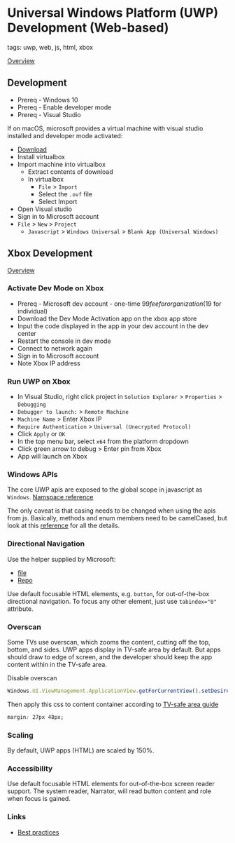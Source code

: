 # Universal Windows Platform (UWP) Development (Web-based)

tags: uwp, web, js, html, xbox

[Overview](https://docs.microsoft.com/en-us/windows/uwp/)

## Development
* Prereq - Windows 10
* Prereq - Enable developer mode
* Prereq - Visual Studio

If on macOS, microsoft provides a virtual machine with visual studio installed and developer mode activated:
* [Download](https://developer.microsoft.com/en-us/windows/downloads/virtual-machines)
* Install virtualbox
* Import machine into virtualbox
    * Extract contents of download
    * In virtualbox
        * `File` > `Import`
        * Select the `.ovf` file
        * Select Import
* Open Visual studio
* Sign in to Microsoft account
* `File` > `New` > `Project`
    * `Javascript` > `Windows Universal` > `Blank App (Universal Windows)`

## Xbox Development
[Overview](https://docs.microsoft.com/en-us/windows/uwp/xbox-apps/getting-started)

### Activate Dev Mode on Xbox
* Prereq - Microsoft dev account - one-time $99 fee for organization ($19 for individual)
* Download the Dev Mode Activation app on the xbox app store
* Input the code displayed in the app in your dev account in the dev center
* Restart the console in dev mode
* Connect to network again
* Sign in to Microsoft account
* Note Xbox IP address

### Run UWP on Xbox
* In Visual Studio, right click project in `Solution Explorer` > `Properties` > `Debugging`
* `Debugger to launch:` > `Remote Machine`
* `Machine Name` > Enter Xbox IP
* `Require Authentication` > `Universal (Unecrypted Protocol)`
* Click `Apply` or `OK`
* In the top menu bar, select `x64` from the platform dropdown
* Click green arrow to debug > Enter pin from Xbox
* App will launch on Xbox

### Windows APIs
The core UWP apis are exposed to the global scope in javascript as `Windows`. [Namspace reference](https://docs.microsoft.com/en-us/uwp/api/)

The only caveat is that casing needs to be changed when using the apis from js. Basically, methods and enum members need to be camelCased, but look at this [reference](https://docs.microsoft.com/en-us/scripting/jswinrt/using-the-windows-runtime-in-javascript) for all the details.

### Directional Navigation
Use the helper supplied by Microsoft:
* [file](https://github.com/Microsoft/TVHelpers/blob/master/tvjs/src/DirectionalNavigation/directionalnavigation-1.0.0.0.js)
* [Repo](https://github.com/Microsoft/TVHelpers)

Use default focusable HTML elements, e.g. `button`, for out-of-the-box directional navigation. To focus any other element, just use `tabindex="0"` attribute.

### Overscan
Some TVs use overscan, which zooms the content, cutting off the top, bottom, and sides. UWP apps display in TV-safe area by default. But apps should draw to edge of screen, and the developer should keep the app content within in the TV-safe area.

Disable overscan
```js
Windows.UI.ViewManagement.ApplicationView.getForCurrentView().setDesiredBoundsMode(Windows.UI.ViewManagement.ApplicationViewBoundsMode.useCoreWindow);
```
Then apply this css to content container according to [TV-safe area guide](https://docs.microsoft.com/en-us/windows/uwp/design/devices/designing-for-tv#tv-safe-area)
```css
margin: 27px 48px;
```

### Scaling
By default, UWP apps (HTML) are scaled by 150%.

### Accessibility
Use default focusable HTML elements for out-of-the-box screen reader support. The system reader, Narrator, will read button content and role when focus is gained.

### Links
* [Best practices](https://docs.microsoft.com/en-us/windows/uwp/xbox-apps/tailoring-for-xbox)
